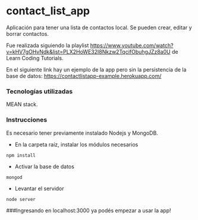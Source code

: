 # contact_list_app

Aplicación para tener una lista de contactos local. Se pueden crear, editar y borrar contactos.

Fue realizada siguiendo la playlist https://www.youtube.com/watch?v=kHV7gOHvNdk&list=PLX2HoWE32I8Nkzw2TqcifObuhgJZz8a0U de Learn Coding Tutorials.

En el siguiente link hay un ejemplo de la app pero sin la persistencia de la base de datos: https://contactlistapp-example.herokuapp.com/

### Tecnologías utilizadas

MEAN stack.

### Instrucciones

Es necesario tener previamente instalado Nodejs y MongoDB.

- En la carpeta raíz, instalar los módulos necesarios
```
npm install
```
- Activar la base de datos
```
mongod
```
- Levantar el servidor
```
node server
```
###Ingresando en localhost:3000 ya podés empezar a usar la app!
